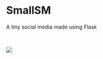 # SmallSM
A tiny social media made using Flask

<br>

![](https://media.discordapp.net/attachments/957733342617411626/967409347221151744/unknown.png?width=1352&height=675)

